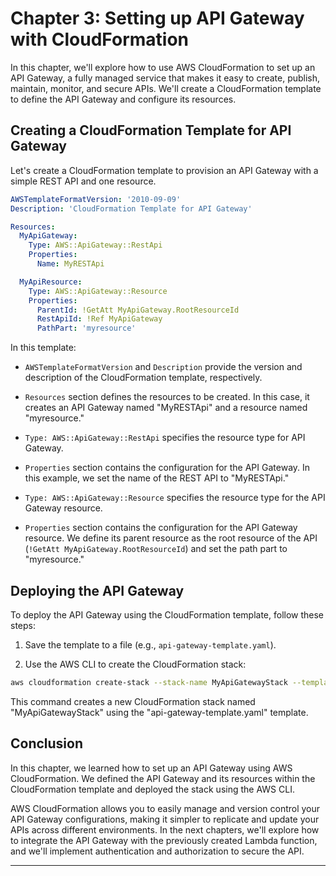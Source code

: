 # Chapter 3: Setting up API Gateway with CloudFormation

In this chapter, we'll explore how to use AWS CloudFormation to set up an API Gateway, a fully managed service that makes it easy to create, publish, maintain, monitor, and secure APIs. We'll create a CloudFormation template to define the API Gateway and configure its resources.

## Creating a CloudFormation Template for API Gateway

Let's create a CloudFormation template to provision an API Gateway with a simple REST API and one resource.

```yaml
AWSTemplateFormatVersion: '2010-09-09'
Description: 'CloudFormation Template for API Gateway'

Resources:
  MyApiGateway:
    Type: AWS::ApiGateway::RestApi
    Properties:
      Name: MyRESTApi

  MyApiResource:
    Type: AWS::ApiGateway::Resource
    Properties:
      ParentId: !GetAtt MyApiGateway.RootResourceId
      RestApiId: !Ref MyApiGateway
      PathPart: 'myresource'
```

In this template:

- `AWSTemplateFormatVersion` and `Description` provide the version and description of the CloudFormation template, respectively.

- `Resources` section defines the resources to be created. In this case, it creates an API Gateway named "MyRESTApi" and a resource named "myresource."

- `Type: AWS::ApiGateway::RestApi` specifies the resource type for API Gateway.

- `Properties` section contains the configuration for the API Gateway. In this example, we set the name of the REST API to "MyRESTApi."

- `Type: AWS::ApiGateway::Resource` specifies the resource type for the API Gateway resource.

- `Properties` section contains the configuration for the API Gateway resource. We define its parent resource as the root resource of the API (`!GetAtt MyApiGateway.RootResourceId`) and set the path part to "myresource."

## Deploying the API Gateway

To deploy the API Gateway using the CloudFormation template, follow these steps:

1. Save the template to a file (e.g., `api-gateway-template.yaml`).

2. Use the AWS CLI to create the CloudFormation stack:

```bash
aws cloudformation create-stack --stack-name MyApiGatewayStack --template-body file://api-gateway-template.yaml
```

This command creates a new CloudFormation stack named "MyApiGatewayStack" using the "api-gateway-template.yaml" template.

## Conclusion

In this chapter, we learned how to set up an API Gateway using AWS CloudFormation. We defined the API Gateway and its resources within the CloudFormation template and deployed the stack using the AWS CLI.

AWS CloudFormation allows you to easily manage and version control your API Gateway configurations, making it simpler to replicate and update your APIs across different environments. In the next chapters, we'll explore how to integrate the API Gateway with the previously created Lambda function, and we'll implement authentication and authorization to secure the API.

---
